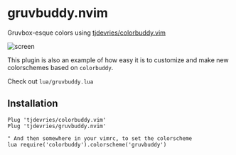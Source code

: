 # gruvbuddy.nvim

Gruvbox-esque colors using [tjdevries/colorbuddy.vim](https://github.com/tjdevries/colorbuddy.vim)

![screen](./media/screenshot.png)

This plugin is also an example of how easy it is to customize and make new colorschemes based on `colorbuddy`.

Check out `lua/gruvbuddy.lua`

## Installation

```vim
Plug 'tjdevries/colorbuddy.vim'
Plug 'tjdevries/gruvbuddy.nvim'

" And then somewhere in your vimrc, to set the colorscheme
lua require('colorbuddy').colorscheme('gruvbuddy')
```
